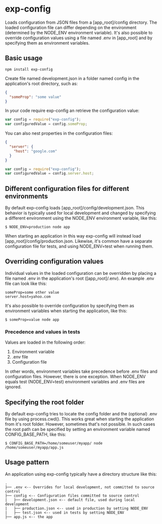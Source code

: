 exp-config
=========

Loads configuration from JSON files from a [app_root]/config directory. The loaded configuration file can differ depending on the environment (determined by the NODE_ENV environment variable). It's also possible to override configuration values using a file named .env in [app_root] and by specifying them as environment variables.

## Basic usage

```
npm install exp-config
```

Create file named development.json in a folder named config in the application's root directory, such as:

```json
{
  "someProp": "some value"
}
```

In your code require exp-config an retrieve the configuration value:


```javascript
var config = require("exp-config");
var configuredValue = config.someProp;
```

You can also nest properties in the configuration files:

```json
{
  "server": {
    "host": "google.com"
  }
}
```

```javascript
var config = require("exp-config");
var configuredValue = config.server.host;
```

## Different configuration files for different environments

By default exp-config loads [app_root]/config/development.json. This behavior is typically used for local development and changed by specifying a different environment using the NODE_ENV environment variable, like this:

```
$ NODE_ENV=production node app 
```

When starting an application in this way exp-config will instead load [app_root]/config/production.json. Likewise, it's common have a separate configuration file for tests, and using NODE_ENV=test when running them.

## Overriding configuration values

Individual values in the loaded configuration can be overridden by placing a file named .env in the application's root ([app_root]/.env). An example .env file can look like this:

```
someProp=some other value
server.host=yahoo.com
```

It's also possible to override configuration by specifying them as environment variables when starting the application, like this:

```
$ someProp=value node app
```

### Precedence and values in tests

Values are loaded in the following order:

1. Environment variable
2. .env file
3. Configuration file

In other words, environment variables take precedence before .env files and configuration files. However, there is one exception. When NODE_ENV equals test (NODE_ENV=test) environment variables and .env files are ignored.

## Specifying the root folder

By default exp-config tries to locate the config folder and the (optional) .env file by using process.cwd(). This works great when starting the application from it's root folder. However, sometimes that's not possible. In such cases the root path can be specified by setting an environment variable named CONFIG_BASE_PATH, like this:

```
$ CONFIG_BASE_PATH=/home/someuser/myapp/ node /home/someuser/myapp/app.js
```

## Usage pattern

An application using exp-config typically have a directory structure like this:

```
.
├── .env <-- Overrides for local development, not committed to source control
├── config <-- Configuration files committed to source control
|   ├── development.json <-- default file, used during local development
|   ├── production.json <-- used in production by setting NODE_ENV
|   ├── test.json <-- used in tests by setting NODE_ENV
├── app.js <-- the app
```